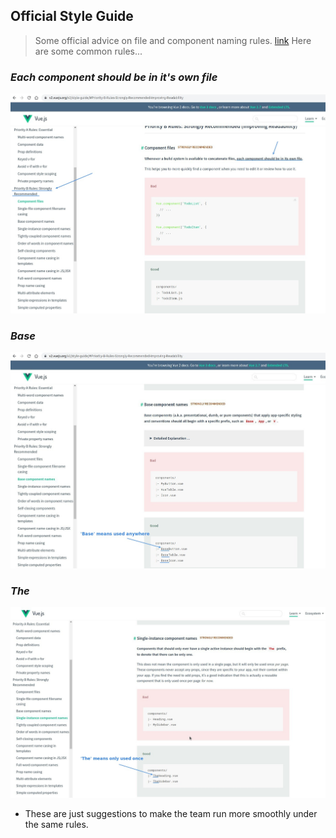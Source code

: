 ## **Official Style Guide**

> Some official advice on file and component naming rules.
> [link](https://v2.vuejs.org/v2/style-guide/)
> Here are some common rules...

### _Each component should be in it's own file_

![Alt style guide doc: each comp should be a file](pic/01.jpg)

### _Base_

![Alt base](pic/02.jpg)

### _The_

![Alt the](pic/03.jpg)

- These are just suggestions to make the team run more smoothly under the same rules.
